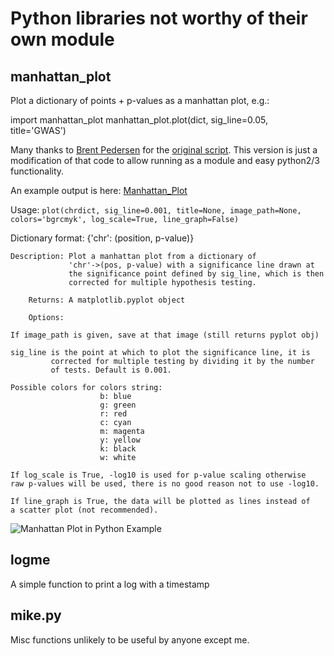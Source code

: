 Python libraries not worthy of their own module
===============================================

manhattan_plot
--------------

Plot a dictionary of points + p-values as a manhattan plot, e.g.:

  import manhattan_plot
  manhattan_plot.plot(dict, sig_line=0.05, title='GWAS')

Many thanks to [Brent Pedersen](https://github.com/brentp) for the [original script](https://github.com/brentp/bio-playground/blob/master/plots/manhattan-plot.py). This version is just a modification of that code to allow running as a module and easy python2/3 functionality.

An example output is here: [Manhattan_Plot](https://nbviewer.jupyter.org/github/MikeDacre/mike_tools/blob/master/python/Manhattan_Plot.ipynb)

Usage: `plot(chrdict, sig_line=0.001, title=None, image_path=None, colors='bgrcmyk', log_scale=True, line_graph=False)`

Dictionary format: {'chr': (position, p-value)}

    Description: Plot a manhattan plot from a dictionary of
                 'chr'->(pos, p-value) with a significance line drawn at
                 the significance point defined by sig_line, which is then
                 corrected for multiple hypothesis testing.

        Returns: A matplotlib.pyplot object

        Options:

    If image_path is given, save at that image (still returns pyplot obj)

    sig_line is the point at which to plot the significance line, it is
             corrected for multiple testing by dividing it by the number
             of tests. Default is 0.001.

    Possible colors for colors string:
                        b: blue
                        g: green
                        r: red
                        c: cyan
                        m: magenta
                        y: yellow
                        k: black
                        w: white

    If log_scale is True, -log10 is used for p-value scaling otherwise
    raw p-values will be used, there is no good reason not to use -log10.

    If line_graph is True, the data will be plotted as lines instead of
    a scatter plot (not recommended).

![Manhattan Plot in Python Example](http://i.imgur.com/rC3AmgQ.png)

logme
-----

A simple function to print a log with a timestamp

mike.py
-------

Misc functions unlikely to be useful by anyone except me.
